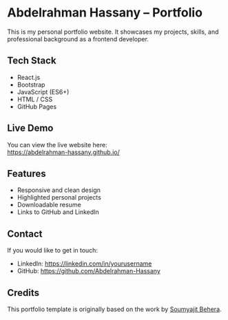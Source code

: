 # Abdelrahman Hassany – Portfolio

This is my personal portfolio website. It showcases my projects, skills, and professional background as a frontend developer.

## Tech Stack

- React.js
- Bootstrap
- JavaScript (ES6+)
- HTML / CSS
- GitHub Pages

## Live Demo

You can view the live website here:  
https://abdelrahman-hassany.github.io/

## Features

- Responsive and clean design
- Highlighted personal projects
- Downloadable resume
- Links to GitHub and LinkedIn

## Contact

If you would like to get in touch:

- LinkedIn: https://linkedin.com/in/yourusername
- GitHub: https://github.com/Abdelrahman-Hassany

## Credits

This portfolio template is originally based on the work by [Soumyajit Behera](https://github.com/soumyajit4419/Portfolio).

